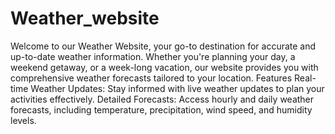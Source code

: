 # Weather_website
Welcome to our Weather Website, your go-to destination for accurate and up-to-date weather information. Whether you're planning your day, a weekend getaway, or a week-long vacation, our website provides you with comprehensive weather forecasts tailored to your location.
Features
Real-time Weather Updates: Stay informed with live weather updates to plan your activities effectively.
Detailed Forecasts: Access hourly and daily weather forecasts, including temperature, precipitation, wind speed, and humidity levels.
